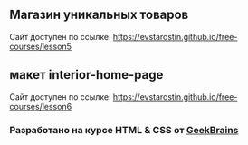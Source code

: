 ## Магазин уникальных товаров
Сайт доступен по ссылке: https://evstarostin.github.io/free-courses/lesson5

## макет interior-home-page
Сайт доступен по ссылке: https://evstarostin.github.io/free-courses/lesson6

### Разработано на курсе **HTML & CSS** от [GeekBrains](https://geekbrains.ru/) 
